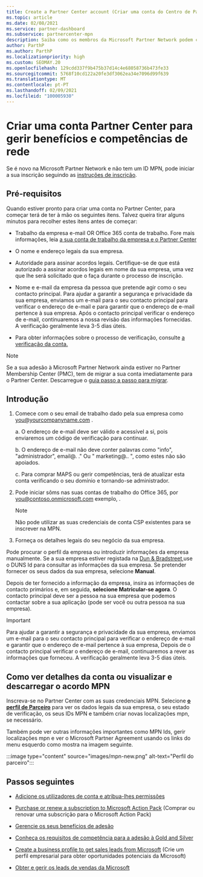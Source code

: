 ```yaml
---
title: Create a Partner Center account (Criar uma conta do Centro de Parceiros)
ms.topic: article
ms.date: 02/08/2021
ms.service: partner-dashboard
ms.subservice: partnercenter-mpn
description: Saiba como os membros da Microsoft Partner Network podem criar uma conta Partner Center para gerir os seus benefícios e competências de rede.
author: ParthP
ms.author: ParthP
ms.localizationpriority: high
ms.custom: SEOMAY.20
ms.openlocfilehash: 129cdd337f9b475b37d14c4e68058736b473fe33
ms.sourcegitcommit: 5768f10cd122a20fe3df3062ea34e7096d99f639
ms.translationtype: MT
ms.contentlocale: pt-PT
ms.lasthandoff: 02/09/2021
ms.locfileid: "100005930"
---
```

# <a name="create-a-partner-center-account-to-manage-network-benefits-and-competencies"></a>Criar uma conta Partner Center para gerir benefícios e competências de rede


Se é novo na Microsoft Partner Network e não tem um ID MPN, pode iniciar a sua inscrição seguindo as [instruções de inscrição](https://partner.microsoft.com/dashboard/account/v3/enrollment/introduction/partnership).

## <a name="prerequisites"></a>Pré-requisitos 

Quando estiver pronto para criar uma conta no Partner Center, para começar terá de ter à mão os seguintes itens.  Talvez queira tirar alguns minutos para recolher estes itens antes de começar:

- Trabalho da empresa e-mail OR Office 365 conta de trabalho. Fore mais informações, leia [a sua conta de trabalho da empresa e o Partner Center](azure-active-directory-tenants-and-partner-center.md) 
 
- O nome e endereço legais da sua empresa.

- Autoridade para assinar acordos legais. Certifique-se de que está autorizado a assinar acordos legais em nome da sua empresa, uma vez que lhe será solicitado que o faça durante o processo de inscrição.

- Nome e e-mail da empresa da pessoa que pretende agir como o seu contacto principal. Para ajudar a garantir a segurança e privacidade da sua empresa, enviamos um e-mail para o seu contacto principal para verificar o endereço de e-mail e para garantir que o endereço de e-mail pertence à sua empresa. Após o contacto principal verificar o endereço de e-mail, continuaremos a nossa revisão das informações fornecidas. A verificação geralmente leva 3-5 dias úteis. 

- Para obter informações sobre o processo de verificação, consulte [a verificação da conta.](verification-responses.md)

>[!NOTE]
>Se a sua adesão à Microsoft Partner Network ainda estiver no Partner Membership Center (PMC), tem de migrar a sua conta imediatamente para o Partner Center. Descarregue o [guia passo a passo para migrar](https://assetsprod.microsoft.com/mpn/migrate-pmc-pc-mpa-guide.pptx).

## <a name="get-started"></a>Introdução

1. Comece com o seu email de trabalho dado pela sua empresa como you@yourcompanyname.com .
 
    a.  O endereço de e-mail deve ser válido e acessível a si, pois enviaremos um código de verificação para continuar.

    b.  O endereço de e-mail não deve conter palavras como "info", "administrador", email@. ." Ou " marketing@.. ", como estes não são apoiados.

    c.  Para comprar MAPS ou gerir competências, terá de atualizar esta conta verificando o seu domínio e tornando-se administrador. 

2. Pode iniciar sôms nas suas contas de trabalho do Office 365, por you@contoso.onmicrosoft.com exemplo, .

   >[!NOTE]
   > Não pode utilizar as suas credenciais de conta CSP existentes para se inscrever na MPN.

3. Forneça os detalhes legais do seu negócio da sua empresa.

Pode procurar o perfil da empresa ou introduzir informações da empresa manualmente. Se a sua empresa estiver registada na [Dun & Bradstreet,](https://partner.microsoft.com/marketing/usisvshowcase/dunandbrad)use o DUNS Id para consultar as informações da sua empresa. Se pretender fornecer os seus dados da sua empresa, selecione **Manual**.

Depois de ter fornecido a informação da empresa, insira as informações de contacto primários e, em seguida, **selecione Matricular-se agora**.
O contacto principal deve ser a pessoa na sua empresa que podemos contactar sobre a sua aplicação (pode ser você ou outra pessoa na sua empresa).

>[!IMPORTANT]
>Para ajudar a garantir a segurança e privacidade da sua empresa, enviamos um e-mail para o seu contacto principal para verificar o endereço de e-mail e garantir que o endereço de e-mail pertence à sua empresa, Depois de o contacto principal verificar o endereço de e-mail, continuaremos a rever as informações que forneceu. A verificação geralmente leva 3-5 dias úteis. 

## <a name="how-to-view-account-details-or-view-and-download-the-mpn-agreement"></a>Como ver detalhes da conta ou visualizar e descarregar o acordo MPN

Inscreva-se no Partner Center com as suas credenciais MPN. Selecione [**o perfil de Parceiro**](https://partner.microsoft.com/pcv/accountsettings/connectedpartnerprofile) para ver os dados legais da sua empresa, o seu estado de verificação, os seus IDs MPN e também criar novas localizações mpn, se necessário. 

Também pode ver outras informações importantes como MPN Ids, gerir localizações mpn e ver o Microsoft Partner Agreement usando os links do menu esquerdo como mostra na imagem seguinte.

:::image type="content" source="images/mpn-new.png" alt-text="Perfil do parceiro":::


## <a name="next-steps"></a>Passos seguintes

-   [Adicione os utilizadores de conta e atribua-lhes permissões](create-user-accounts-and-set-permissions.md)

-   [Purchase or renew a subscription to Microsoft Action Pack](mpn-get-action-pack.md) (Comprar ou renovar uma subscrição para o Microsoft Action Pack)

-   [Gerencie os seus benefícios de adesão](manage-your-partner-network-benefits.md)

-   [Conheça os requisitos de competência para a adesão à Gold and Silver](https://partner.microsoft.com/membership/competencies)

-   [Create a business profile to get sales leads from Microsoft](create-a-marketing-profile.md) (Crie um perfil empresarial para obter oportunidades potenciais da Microsoft)

-   [Obter e gerir os leads de vendas da Microsoft](manage-leads.md)
